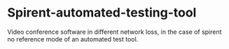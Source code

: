 # Spirent-automated-testing-tool
Video conference software in different network loss, in the case of spirent no reference mode of an automated test tool.
